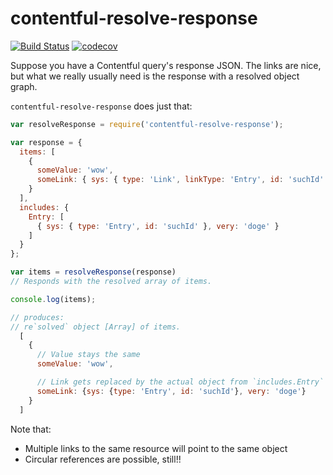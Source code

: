 # contentful-resolve-response

[![Build Status](https://travis-ci.org/contentful/contentful-resolve-response.svg?branch=master)](https://travis-ci.org/contentful/contentful-resolve-response)
[![codecov](https://codecov.io/gh/contentful/contentful-resolve-response/branch/master/graph/badge.svg)](https://codecov.io/gh/contentful/contentful-resolve-response)

Suppose you have a Contentful query's response JSON. The links are
nice, but what we really usually need is the response with a resolved
object graph.

`contentful-resolve-response` does just that:

``` js
var resolveResponse = require('contentful-resolve-response');

var response = {
  items: [
    {
      someValue: 'wow',
      someLink: { sys: { type: 'Link', linkType: 'Entry', id: 'suchId' } }
    }
  ],
  includes: {
    Entry: [
      { sys: { type: 'Entry', id: 'suchId' }, very: 'doge' }
    ]
  }
};

var items = resolveResponse(response)
// Responds with the resolved array of items.

console.log(items);

// produces:
// re`solved` object [Array] of items.
  [
    {
      // Value stays the same
      someValue: 'wow',

      // Link gets replaced by the actual object from `includes.Entry`
      someLink: {sys: {type: 'Entry', id: 'suchId'}, very: 'doge'}
    }
  ]
```

Note that:

- Multiple links to the same resource will point to the same object
- Circular references are possible, still!!
